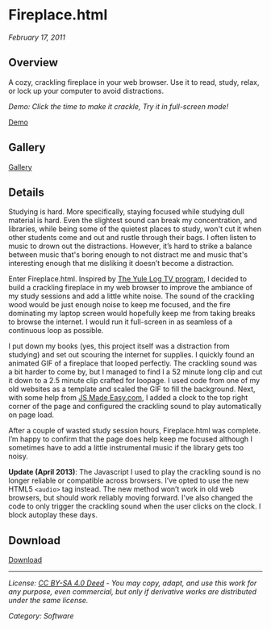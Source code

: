 # Fireplace.html
*February 17, 2011*

## Overview

A cozy, crackling fireplace in your web browser. Use it to read, study, relax, or lock up your computer to avoid distractions.

*Demo: Click the time to make it crackle, Try it in full-screen mode!*

[Demo](https://trey.zip/projects/fireplace/fireplace.html)

## Gallery

[Gallery]()

## Details

Studying is hard. More specifically, staying focused while studying dull material is hard. Even the slightest sound can break my concentration, and libraries, while being some of the quietest places to study, won't cut it when other students come and out and rustle through their bags. I often listen to music to drown out the distractions. However, it’s hard to strike a balance between music that's boring enough to not distract me and music that's interesting enough that me disliking it doesn’t become a distraction.  
  
Enter Fireplace.html. Inspired by [The Yule Log TV program](https://en.wikipedia.org/wiki/Yule_Log_(TV_program)), I decided to build a crackling fireplace in my web browser to improve the ambiance of my study sessions and add a little white noise. The sound of the crackling wood would be just enough noise to keep me focused, and the fire dominating my laptop screen would hopefully keep me from taking breaks to browse the internet. I would run it full-screen in as seamless of a continuous loop as possible.  
  
I put down my books (yes, this project itself was a distraction from studying) and set out scouring the internet for supplies. I quickly found an animated GIF of a fireplace that looped perfectly. The crackling sound was a bit harder to come by, but I managed to find I a 52 minute long clip and cut it down to a 2.5 minute clip crafted for loopage. I used code from one of my old websites as a template and scaled the GIF to fill the background. Next, with some help from [JS Made Easy.com](http://jsmadeeasy.com/), I added a clock to the top right corner of the page and configured the crackling sound to play automatically on page load.
  
After a couple of wasted study session hours, Fireplace.html was complete. I’m happy to confirm that the page does help keep me focused although I sometimes have to add a little instrumental music if the library gets too noisy.  
  
**Update (April 2013)**: The Javascript I used to play the crackling sound is no longer reliable or compatible across browsers. I’ve opted to use the new HTML5 `<audio>` tag instead. The new method won’t work in old web browsers, but should work reliably moving forward. I've also changed the code to only trigger the crackling sound when the user clicks on the clock. I block autoplay these days.

## Download

[Download](fireplace/fireplace.zip)

---
*License: [CC BY-SA 4.0 Deed](https://creativecommons.org/licenses/by-sa/4.0/) - You may copy, adapt, and use this work for any purpose, even commercial, but only if derivative works are distributed under the same license.*

*Category: Software*
